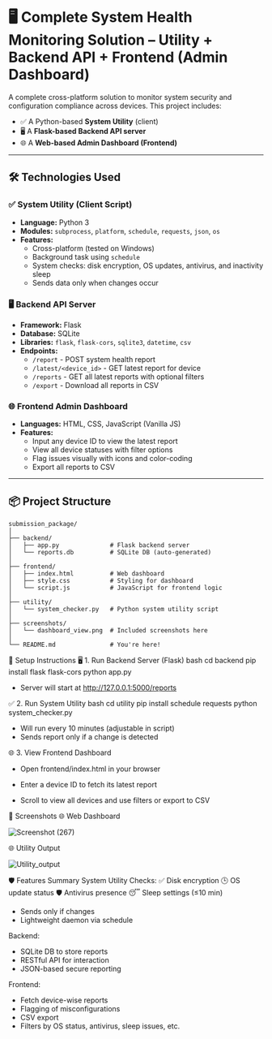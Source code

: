 # 🖥️ Complete System Health Monitoring Solution – Utility + Backend API + Frontend (Admin Dashboard)

A complete cross-platform solution to monitor system security and configuration compliance across devices. This project includes:

- ✅ A Python-based **System Utility** (client)
- 🖥️ A **Flask-based Backend API server**
- 🌐 A **Web-based Admin Dashboard (Frontend)**

---

## 🛠️ Technologies Used

### ✅ System Utility (Client Script)
- **Language:** Python 3
- **Modules:** `subprocess`, `platform`, `schedule`, `requests`, `json`, `os`
- **Features:**
  - Cross-platform (tested on Windows)
  - Background task using `schedule`
  - System checks: disk encryption, OS updates, antivirus, and inactivity sleep
  - Sends data only when changes occur

### 🖥️ Backend API Server
- **Framework:** Flask
- **Database:** SQLite
- **Libraries:** `flask`, `flask-cors`, `sqlite3`, `datetime`, `csv`
- **Endpoints:**
  - `/report` - POST system health report
  - `/latest/<device_id>` - GET latest report for device
  - `/reports` - GET all latest reports with optional filters
  - `/export` - Download all reports in CSV

### 🌐 Frontend Admin Dashboard
- **Languages:** HTML, CSS, JavaScript (Vanilla JS)
- **Features:**
  - Input any device ID to view the latest report
  - View all device statuses with filter options
  - Flag issues visually with icons and color-coding
  - Export all reports to CSV

---

## 📦 Project Structure

```plaintext
submission_package/
│
├── backend/
│   ├── app.py              # Flask backend server
│   └── reports.db          # SQLite DB (auto-generated)
│
├── frontend/
│   ├── index.html          # Web dashboard
│   ├── style.css           # Styling for dashboard
│   └── script.js           # JavaScript for frontend logic
│
├── utility/
│   └── system_checker.py   # Python system utility script
│
├── screenshots/
│   └── dashboard_view.png  # Included screenshots here
│
└── README.md               # You're here!

```

🚀 Setup Instructions
🖥️ 1. Run Backend Server (Flask)
bash
cd backend
pip install flask flask-cors
python app.py

- Server will start at http://127.0.0.1:5000/reports

✅ 2. Run System Utility
bash
cd utility
pip install schedule requests
python system_checker.py

- Will run every 10 minutes (adjustable in script)
- Sends report only if a change is detected

🌐 3. View Frontend Dashboard
- Open frontend/index.html in your browser

- Enter a device ID to fetch its latest report

- Scroll to view all devices and use filters or export to CSV

📸 Screenshots
🌐 Web Dashboard

![Screenshot (267)](https://github.com/user-attachments/assets/1c9aa7f3-84d9-475b-b72c-ea15de138394)

🌐 Utility Output 

![Utility_output](https://github.com/user-attachments/assets/b4924847-0a06-4bac-a2d1-27edff896b11)




🛡️ Features Summary
System Utility
Checks:
✅ Disk encryption
🕒 OS update status
🛡️ Antivirus presence
😴 Sleep settings (≤10 min)

- Sends only if changes
- Lightweight daemon via schedule

Backend:
- SQLite DB to store reports
- RESTful API for interaction
- JSON-based secure reporting

Frontend:
- Fetch device-wise reports
- Flagging of misconfigurations
- CSV export
- Filters by OS status, antivirus, sleep issues, etc.


